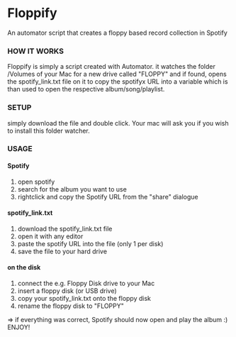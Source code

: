 # Floppify
An automator script that creates a floppy based record collection in Spotify

### HOW IT WORKS
Floppify is simply a script created with Automator. it watches the folder /Volumes of your Mac for a new drive called "FLOPPY" and if found, opens the spotify_link.txt file on it to copy the spotifyx URL into a variable which is than used to open the respective album/song/playlist.

### SETUP
simply download the file and double click. Your mac will ask you if you wish to install this folder watcher.

### USAGE
#### Spotify
1. open spotify
2. search for the album you want to use
3. rightclick and copy the Spotify URL from the "share" dialogue

#### spotify_link.txt
1. download the spotify_link.txt file
2. open it with any editor
3. paste the spotify URL into the file (only 1 per disk)
4. save the file to your hard drive

#### on the disk
1. connect the e.g. Floppy Disk drive to your Mac
2. insert a floppy disk (or USB drive)
3. copy your spotify_link.txt onto the floppy disk
4. rename the floppy disk to "FLOPPY"

=> if everything was correct, Spotify should now open and play the album :) ENJOY!
